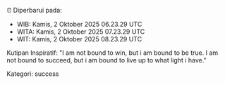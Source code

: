 ⏰ Diperbarui pada:
- WIB: Kamis, 2 Oktober 2025 06.23.29 UTC
- WITA: Kamis, 2 Oktober 2025 07.23.29 UTC
- WIT: Kamis, 2 Oktober 2025 08.23.29 UTC

Kutipan Inspiratif:
"I am not bound to win, but i am bound to be true. I am not bound to succeed, but i am bound to live up to what light i have."


Kategori: success

